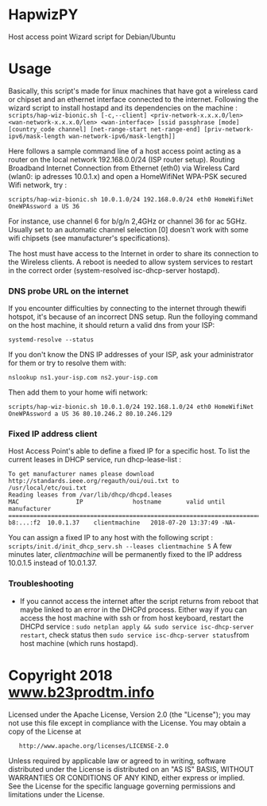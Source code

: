 # HapwizPY
 Host access point Wizard script for Debian/Ubuntu

# Usage
Basically, this script's made for linux machines that have got a wireless card or chipset and an ethernet interface connected to the internet. Following the wizard script to install hostapd and its dependencies on the machine : ```scripts/hap-wiz-bionic.sh [-c,--client] <priv-network-x.x.x.0/len> <wan-network-x.x.x.0/len> <wan-interface> [ssid passphrase [mode] [country_code channel] [net-range-start net-range-end] [priv-network-ipv6/mask-length wan-network-ipv6/mask-length]]```

Here follows a sample command line of a host access point acting as a router on the local network 192.168.0.0/24 (ISP router setup). Routing Broadband Internet Connection from  Ethernet (eth0) via Wireless Card (wlan0: ip adresses 10.0.1.x) and open a HomeWifiNet WPA-PSK secured Wifi network, try :

  ```scripts/hap-wiz-bionic.sh 10.0.1.0/24 192.168.0.0/24 eth0 HomeWifiNet OneWPAssword a US 36```

For instance, use channel 6 for b/g/n 2,4GHz or channel 36 for ac 5GHz. Usually set to an automatic channel selection [0] doesn't work with some wifi chipsets (see manufacturer's specifications).

The host must have access to the Internet in order to share its connection to the Wireless clients. A reboot is needed to allow system services to restart in the correct order (system-resolved isc-dhcp-server hostapd).

### DNS probe URL on the internet
If you encounter difficulties by connecting to the internet through thewifi hotspot, it's because of an incorrect DNS setup.
Run the folloying command on the host machine, it should return a valid dns from your ISP:

   ```systemd-resolve --status```

If you don't know the DNS IP addresses of your ISP, ask your administrator for them or try to resolve them with:

   ```nslookup ns1.your-isp.com ns2.your-isp.com```

Then add them to your home wifi network:

   ```scripts/hap-wiz-bionic.sh 10.0.1.0/24 192.168.1.0/24 eth0 HomeWifiNet OneWPAssword a US 36 80.10.246.2 80.10.246.129```

### Fixed IP address client
Host Access Point's able to define a fixed IP for a specific host. To list the current leases in DHCP service, run dhcp-lease-list :
 ```dhcp-lease-list
To get manufacturer names please download http://standards.ieee.org/regauth/oui/oui.txt to /usr/local/etc/oui.txt
Reading leases from /var/lib/dhcp/dhcpd.leases
MAC                IP              hostname       valid until         manufacturer        
===============================================================================================
b8:...:f2  10.0.1.37    clientmachine   2018-07-20 13:37:49 -NA-  
```
You can assign a fixed IP to any host with the following script :
 ```scripts/init.d/init_dhcp_serv.sh --leases clientmachine 5```
A few minutes later, *clientmachine* will be permanently fixed to the IP address 10.0.1.5 instead of 10.0.1.37.

### Troubleshooting
  - If you cannot access the internet after the script returns from reboot
  that maybe linked to an error in the DHCPd process. Either way if you can access the host machine with ssh or from host keyboard, restart the DHCPd service : ```sudo netplan apply && sudo service isc-dhcp-server restart```, check status then ```sudo service isc-dhcp-server status```from host machine (which runs hostapd).

# Copyright 2018 www.b23prodtm.info

Licensed under the Apache License, Version 2.0 (the "License");
   you may not use this file except in compliance with the License.
   You may obtain a copy of the License at

       http://www.apache.org/licenses/LICENSE-2.0

   Unless required by applicable law or agreed to in writing, software
   distributed under the License is distributed on an "AS IS" BASIS,
   WITHOUT WARRANTIES OR CONDITIONS OF ANY KIND, either express or implied.
   See the License for the specific language governing permissions and
   limitations under the License.
